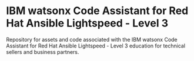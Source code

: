 # IBM watsonx Code Assistant for Red Hat Ansible Lightspeed - Level 3

Repository for assets and code associated with the IBM watsonx Code Assistant for Red Hat Ansible Lightspeed - Level 3 education for technical sellers and business partners.
